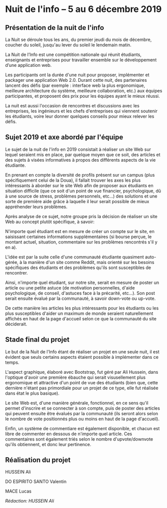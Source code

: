 # Nuit de l'info – 5 au 6 décembre 2019

## Présentation de la nuit de l'info

La Nuit se déroule tous les ans, du premier jeudi du mois de décembre, coucher du soleil, jusqu'au lever du soleil le lendemain matin.

La Nuit de l’Info est une compétition nationale qui réunit étudiants, enseignants et entreprises pour travailler ensemble sur le développement d’une application web.

Les participants ont la durée d'une nuit pour proposer, implémenter et packager une application Web 2.0.
Durant cette nuit, des partenaires lancent des défis (par exemple : interface web la plus ergonomique, meilleure architecture du système, meilleure collaboration, etc.) aux équipes participantes, et proposent des prix pour les équipes ayant le mieux réussi.

La nuit est aussi l'occasion de rencontres et discussions avec les entreprises, les ingénieurs et les chefs d'entreprises qui viennent soutenir les étudiants, voire leur donner quelques conseils pour mieux relever les défis.

## Sujet 2019 et axe abordé par l'équipe

Le sujet de la nuit de l'info en 2019 consistait à réaliser un site Web sur lequel seraient mis en place, par quelque moyen que ce soit, des articles et des sujets à visées informatives à propos des différents aspects de la vie étudiante.

En prenant en compte la diversité de profils présent sur un campus (plus spécifiquement celui de la Doua), il fallait trouver les axes les plus intéressants à aborder sur le site Web afin de proposer aux étudiants en situation difficile (que ce soit d'un point de vue financier, psychologique, dû à une source de stress, problèmes personnels, etc...) des solutions et une sorte de première aide grâce à laquelle il leur serait possible de mieux appréhender leurs problèmes.

Après analyse de ce sujet, notre groupe pris la décision de réaliser un site Web au concept plutôt spécifique, à savoir:

N'importe quel étudiant est en mesure de créer un compte sur le site, en saisissant certaines informations supplémentaires (si bourse perçue, le montant actuel, situation, commentaire sur les problèmes rencontrés s'il y en a).

L'idée est par la suite celle d'une communauté étudiante quasiment auto-gérée, à la manière d'un site comme Reddit, mais orienté sur les besoins spécifiques des étudiants et des problèmes qu'ils sont susceptibles de rencontrer.

Ainsi, n'importe quel étudiant, sur notre site, serait en mesure de poster un article ou une petite astuce (de motivation personnelles, d'aide psychologique, de conseil, d'astuces face à la précarité, etc...). Son post serait ensuite évalué par la communauté, à savoir down-vote ou up-vote.

De cette manière les articles les plus intéressants pour les étudiants ou les plus susceptibles d'aider un maximum de monde seraient naturellement affichés en haut de la page d'accueil selon ce que la communauté du site déciderait.

## Stade final du projet

Le but de la Nuit de l'Info étant de réaliser un projet en une seule nuit, il est évident que seuls certains aspects étaient possible à implémenter dans ce temps.

L'aspect graphique, élaboré avec Bootstrap, fut géré par Ali Hussein, dans l'optique d'avoir une première ébauche qui serait visusellement plus ergonomique et attractive d'un point de vue des étudiants (bien que, cette dernière n'étant pas primordiale pour un projet de ce type, elle fut réalisée dans état le plus basique).

Le site Web est, d'une manière générale, fonctionnel, en ce sens qu'il permet d'inscrire et se connecter à son compte, puis de poster des articles qui peuvent ensuite être évalués par la communauté (ils seront alors selon le nombre de vote positionnés plus ou moins en haut de la page d'accueil).

Enfin, un système de commentiare est également disponible, et chacun est libre de commenter en dessous de n'importe quel article. Ces commentaires sont également triés selon le nombre d'upvote/downvote qu'ils obtiennent, et donc leur pertinence.

## Réalisation du projet

HUSSEIN Ali

DO ESPIRITO SANTO Valentin

MACE Lucas


*Rédaction: HUSSEIN Ali* 
